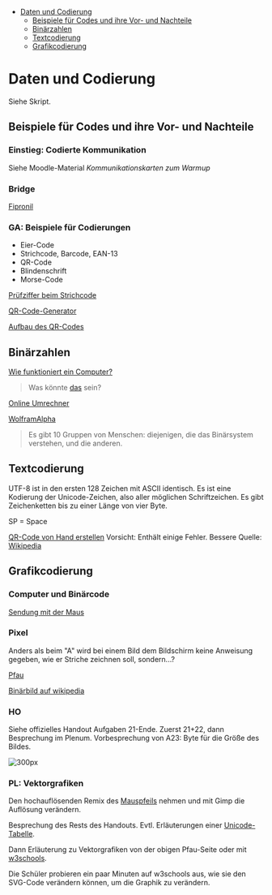 <!-- TOC depthFrom:1 depthTo:2 withLinks:1 updateOnSave:0 orderedList:0 -->

- [Daten und Codierung](#daten-und-codierung)
	- [Beispiele für Codes und ihre Vor- und Nachteile](#beispiele-für-codes-und-ihre-vor-und-nachteile)
	- [Binärzahlen](#binärzahlen)
	- [Textcodierung](#textcodierung)
	- [Grafikcodierung](#grafikcodierung)

<!-- /TOC -->

# Daten und Codierung

Siehe Skript.

## Beispiele für Codes und ihre Vor- und Nachteile

### Einstieg: Codierte Kommunikation
Siehe Moodle-Material *Kommunikationskarten zum Warmup*

### Bridge
[Fipronil](https://de.wikipedia.org/wiki/Fipronil)

### GA: Beispiele für Codierungen

* Eier-Code
* Strichcode, Barcode, EAN-13
* QR-Code
* Blindenschrift
* Morse-Code

[Prüfziffer beim Strichcode](https://de.wikipedia.org/wiki/European_Article_Number)

[QR-Code-Generator](http://goqr.me/de/)

[Aufbau des QR-Codes](http://www.computerbild.de/artikel/cb-Tipps-Wissen-QR-Codes-Barcode-EAN-6122468.html)



## Binärzahlen

[Wie funktioniert ein Computer?](https://www.youtube.com/watch?v=5PJZz04JGjs)

> Was könnte [das](http://haubergs.com/bc) sein?

[Online Umrechner](http://www.arndt-bruenner.de/mathe/scripts/Zahlensysteme.htm)

[WolframAlpha](http://www.wolframalpha.com/input/?i=11_2)

> Es gibt 10 Gruppen von Menschen: diejenigen, die das Binärsystem verstehen, und die anderen.

## Textcodierung
UTF-8 ist in den ersten 128 Zeichen mit ASCII identisch. Es ist eine Kodierung der Unicode-Zeichen, also aller möglichen Schriftzeichen. Es gibt Zeichenketten bis zu einer Länge von vier Byte.

SP = Space

[QR-Code von Hand erstellen](https://blauerbildschirm.wordpress.com/2012/03/05/wie-ein-qr-code-codiert-wird-turtorial-qr-code-encoding-tutorial/) Vorsicht: Enthält einige Fehler. Bessere Quelle: [Wikipedia](https://de.wikipedia.org/wiki/QR-Code#Umwandeln_des_Textes_in_eine_Bitfolge)

## Grafikcodierung

### Computer und Binärcode
[Sendung mit der Maus](https://www.youtube.com/watch?v=5PJZz04JGjs)

### Pixel

Anders als beim "A" wird bei einem Bild dem Bildschirm keine Anweisung gegeben, wie er Striche zeichnen soll, sondern...?

[Pfau](http://www.inf-schule.de/information/darstellunginformation/binaerdarstellungbilder/einstieg_pixel)

[Binärbild auf wikipedia](https://upload.wikimedia.org/wikipedia/commons/5/57/1_bit.png)

### HO
Siehe offizielles Handout Aufgaben 21-Ende. Zuerst 21+22, dann Besprechung im Plenum. Vorbesprechung von A23: Byte für die Größe des Bildes.

![300px](https://openclipart.org/image/2400px/svg_to_png/222074/White-Pixel-Mouse-Cursor-Arow-Fixed.png)
 <!-- 12*19 px^2 -->

### PL: Vektorgrafiken
Den hochauflösenden Remix des [Mauspfeils](https://openclipart.org/detail/222074/white-pixel-mouse-cursor-arow-fixed) nehmen und mit Gimp die Auflösung verändern.

Besprechung des Rests des Handouts. Evtl. Erläuterungen einer [Unicode-Tabelle](https://unicode-table.com/de/blocks/basic-latin/).

Dann Erläuterung zu Vektorgrafiken von der obigen Pfau-Seite oder mit [w3schools](https://www.w3schools.com/graphics/svg_intro.asp).

Die Schüler probieren ein paar Minuten auf w3schools aus, wie sie den SVG-Code verändern können, um die Graphik zu verändern.
